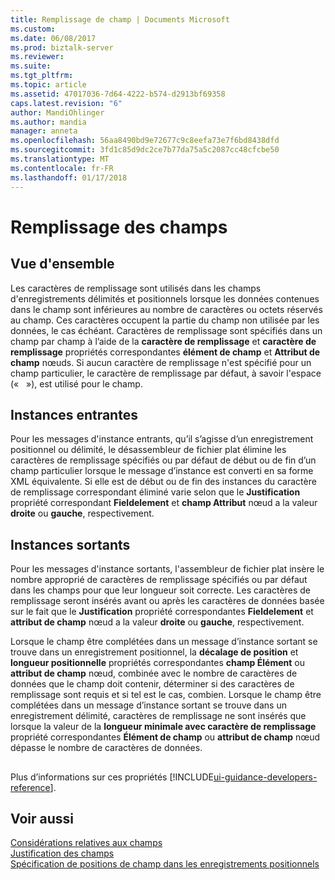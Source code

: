 ```yaml
---
title: Remplissage de champ | Documents Microsoft
ms.custom: 
ms.date: 06/08/2017
ms.prod: biztalk-server
ms.reviewer: 
ms.suite: 
ms.tgt_pltfrm: 
ms.topic: article
ms.assetid: 47017036-7d64-4222-b574-d2913bf69358
caps.latest.revision: "6"
author: MandiOhlinger
ms.author: mandia
manager: anneta
ms.openlocfilehash: 56aa8490bd9e72677c9c8eefa73e7f6bd8438dfd
ms.sourcegitcommit: 3fd1c85d9dc2ce7b77da75a5c2087cc48cfcbe50
ms.translationtype: MT
ms.contentlocale: fr-FR
ms.lasthandoff: 01/17/2018
---
```

# <a name="field-padding"></a>Remplissage des champs

## <a name="overview"></a>Vue d'ensemble

Les caractères de remplissage sont utilisés dans les champs d'enregistrements délimités et positionnels lorsque les données contenues dans le champ sont inférieures au nombre de caractères ou octets réservés au champ. Ces caractères occupent la partie du champ non utilisée par les données, le cas échéant. Caractères de remplissage sont spécifiés dans un champ par champ à l’aide de la **caractère de remplissage** et **caractère de remplissage** propriétés correspondantes **élément de champ** et  **Attribut de champ** nœuds. Si aucun caractère de remplissage n'est spécifié pour un champ particulier, le caractère de remplissage par défaut, à savoir l'espace («   »), est utilisé pour le champ.  
  
## <a name="inbound-instances"></a>Instances entrantes
 Pour les messages d'instance entrants, qu’il s’agisse d’un enregistrement positionnel ou délimité, le désassembleur de fichier plat élimine les caractères de remplissage spécifiés ou par défaut de début ou de fin d’un champ particulier lorsque le message d’instance est converti en sa forme XML équivalente. Si elle est de début ou de fin des instances du caractère de remplissage correspondant éliminé varie selon que le **Justification** propriété correspondant **Fieldelement** et **champ Attribut** nœud a la valeur **droite** ou **gauche**, respectivement.  

## <a name="outbound-instances"></a>Instances sortants  
 Pour les messages d'instance sortants, l'assembleur de fichier plat insère le nombre approprié de caractères de remplissage spécifiés ou par défaut dans les champs pour que leur longueur soit correcte. Les caractères de remplissage seront insérés avant ou après les caractères de données basée sur le fait que le **Justification** propriété correspondantes **Fieldelement** et **attribut de champ** nœud a la valeur **droite** ou **gauche**, respectivement.  
  
 Lorsque le champ être complétées dans un message d’instance sortant se trouve dans un enregistrement positionnel, la **décalage de position** et **longueur positionnelle** propriétés correspondantes **champ Élément** ou **attribut de champ** nœud, combinée avec le nombre de caractères de données que le champ doit contenir, déterminer si des caractères de remplissage sont requis et si tel est le cas, combien. Lorsque le champ être complétées dans un message d’instance sortant se trouve dans un enregistrement délimité, caractères de remplissage ne sont insérés que lorsque la valeur de la **longueur minimale avec caractère de remplissage** propriété correspondantes  **Élément de champ** ou **attribut de champ** nœud dépasse le nombre de caractères de données.  

## 
Plus d’informations sur ces propriétés [!INCLUDE[ui-guidance-developers-reference](../includes/ui-guidance-developers-reference.md)].

## <a name="see-also"></a>Voir aussi  
 [Considérations relatives aux champs](../core/field-considerations.md)   
 [Justification des champs](../core/field-justification.md)   
 [Spécification de positions de champ dans les enregistrements positionnels](../core/specification-of-field-positions-within-positional-records.md)  